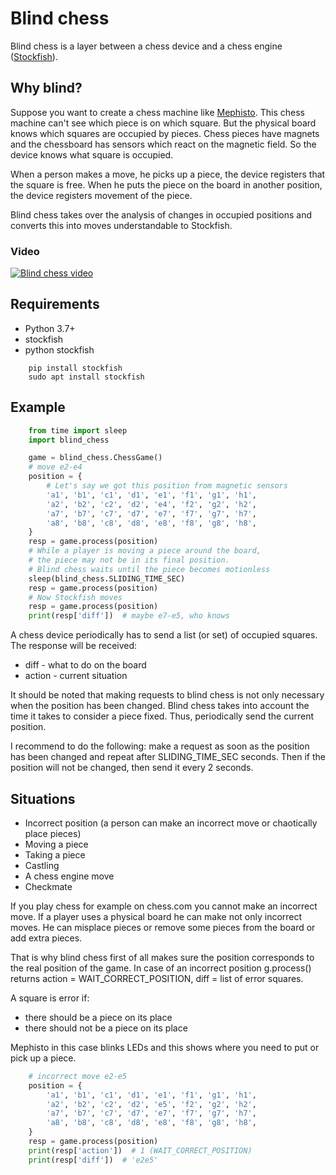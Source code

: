 # Blind chess
Blind chess is a layer between a chess device and a chess engine ([Stockfish](https://stockfishchess.org/)).

## Why blind?
Suppose you want to create a chess machine like [Mephisto](https://en.wikipedia.org/wiki/Mephisto_(chess_computer)). This chess machine can't see which piece is on which square. But the physical board knows which squares are occupied by pieces. Chess pieces have magnets and the chessboard has sensors which react on the magnetic field. So the device knows what square is occupied. 

When a person makes a move, he picks up a piece, the device registers that the square is free. When he puts the piece on the board in another position, the device registers movement of the piece.

Blind chess takes over the analysis of changes in occupied positions and converts this into moves understandable to Stockfish.

### Video
[![Blind chess video](https://img.youtube.com/vi/vfnmE8J7HIw/default.jpg)](https://www.youtube.com/shorts/vfnmE8J7HIw)

## Requirements
* Python 3.7+
* stockfish
* python stockfish

```shell
    pip install stockfish
    sudo apt install stockfish
```

## Example

```python
    from time import sleep
    import blind_chess

    game = blind_chess.ChessGame()
    # move e2-e4
    position = {
        # Let's say we got this position from magnetic sensors
        'a1', 'b1', 'c1', 'd1', 'e1', 'f1', 'g1', 'h1',
        'a2', 'b2', 'c2', 'd2', 'e4', 'f2', 'g2', 'h2',
        'a7', 'b7', 'c7', 'd7', 'e7', 'f7', 'g7', 'h7',
        'a8', 'b8', 'c8', 'd8', 'e8', 'f8', 'g8', 'h8',
    }
    resp = game.process(position)
    # While a player is moving a piece around the board,
    # the piece may not be in its final position.
    # Blind chess waits until the piece becomes motionless
    sleep(blind_chess.SLIDING_TIME_SEC)
    resp = game.process(position)
    # Now Stockfish moves
    resp = game.process(position)
    print(resp['diff'])  # maybe e7-e5, who knows
```

A chess device periodically has to send a list (or set) of occupied squares. The response will be received:
- diff - what to do on the board
- action - current situation

It should be noted that making requests to blind chess is not only necessary when the position has been changed. Blind chess takes into account the time it takes to consider a piece fixed. Thus, periodically send the current position.

I recommend to do the following: make a request as soon as the position has been changed and repeat after SLIDING_TIME_SEC seconds. Then if the position will not be changed, then send it every 2 seconds.

## Situations
- Incorrect position (a person can make an incorrect move or chaotically place pieces)
- Moving a piece
- Taking a piece
- Castling
- A chess engine move
- Checkmate

If you play chess for example on chess.com you cannot make an incorrect move. If a player uses a physical board he can make not only incorrect moves. He can misplace pieces or remove some pieces from the board or add extra pieces.

That is why blind chess first of all makes sure the position corresponds to the real position of the game. In case of an incorrect position g.process() returns action = WAIT_CORRECT_POSITION, diff = list of error squares.

A square is error if:
- there should be a piece on its place
- there should not be a piece on its place

Mephisto in this case blinks LEDs and this shows where you need to put or pick up a piece.

```python
    # incorrect move e2-e5
    position = {
        'a1', 'b1', 'c1', 'd1', 'e1', 'f1', 'g1', 'h1',
        'a2', 'b2', 'c2', 'd2', 'e5', 'f2', 'g2', 'h2',
        'a7', 'b7', 'c7', 'd7', 'e7', 'f7', 'g7', 'h7',
        'a8', 'b8', 'c8', 'd8', 'e8', 'f8', 'g8', 'h8',
    }
    resp = game.process(position)
    print(resp['action'])  # 1 (WAIT_CORRECT_POSITION)
    print(resp['diff'])  # 'e2e5'
```
